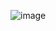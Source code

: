 ![image](https://user-images.githubusercontent.com/80109656/156777787-3d0e8c72-c71a-4957-9889-fbf4bc51b5ed.png)

